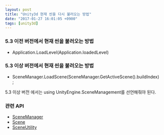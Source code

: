 ```yaml
---
layout: post
title: "Unity3d 현재 씬을 다시 불러오는 방법"
date: "2017-01-27 16:01:05 +0900"
tags: [unity3d]
---
```


### 5.3 이전 버전에서 현재 씬을 불러오는 방법
- Application.LoadLevel(Application.loadedLevel)

### 5.3 이상 버전에서 현재 씬을 불러오는 방법
- SceneManager.LoadScene(SceneManager.GetActiveScene().buildIndex);

5.3 이상 버전 에서는 using UnityEngine.SceneManagement를 선언해줘야 된다.

### 관련 API

- [SceneManager](https://docs.unity3d.com/ScriptReference/SceneManagement.SceneManager.html)
- [Scene](https://docs.unity3d.com/ScriptReference/SceneManagement.Scene.html)
- [SceneUtility](https://docs.unity3d.com/ScriptReference/SceneManagement.SceneUtility.html)
